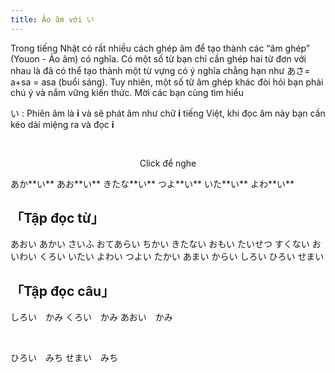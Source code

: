 ```yaml
---
title: Ảo âm với い
---
```


<Intro>
Trong tiếng Nhật có rất nhiều cách ghép âm để tạo thành các “âm ghép” (Youon - Ảo âm) có nghĩa. Có một số từ bạn chỉ cần ghép hai từ đơn với nhau là đã có thể tạo thành một từ vựng có ý nghĩa chẳng hạn như あさ= a+sa = asa (buổi sáng). Tuy nhiên, một số từ âm ghép khác đòi hỏi bạn phải chú ý và nắm vững kiến thức. Mời các bạn cùng tìm hiểu
</Intro>

<CodeStep step={1}><Kanji>い</Kanji></CodeStep> : Phiên âm là <CodeStep step={2}>**i**</CodeStep> và sẽ phát âm như chữ **i** tiếng Việt, khi đọc âm này bạn cần kéo dài miệng ra và đọc **i**

<br/>

<p align="center">Click để nghe</p>

<JaWL m={2}>
  <Speak k="赤い"><Kanji>あか**い**</Kanji></Speak>
  <Speak k="青い"><Kanji>あお**い**</Kanji></Speak>
</JaWL>

<JaWL m={2}>
  <Speak k="汚い"><Kanji>きたな**い**</Kanji></Speak>
  <Speak k="強い"><Kanji>つよ**い**</Kanji></Speak>
</JaWL>

<JaWL m={2}>
  <Speak k="痛い"><Kanji>いた**い**</Kanji></Speak>
  <Speak k="弱い"><Kanji>よわ**い**</Kanji></Speak>
</JaWL>


## 「Tập đọc từ」

<JaWL m={4}>
  <Kanji>あおい</Kanji>
  <Kanji>あかい</Kanji>
  <Kanji>さいふ</Kanji>
  <Kanji>おてあらい</Kanji>
</JaWL>

<JaWL m={4}>
  <Kanji>ちかい</Kanji>
  <Kanji>きたない</Kanji>
  <Kanji>おもい</Kanji>
  <Kanji>たいせつ</Kanji>
</JaWL>

<JaWL m={4}>
  <Kanji>すくない</Kanji>
  <Kanji>おいわい</Kanji>
  <Kanji>くろい</Kanji>
  <Kanji>いたい</Kanji>
</JaWL>

<JaWL m={4}>
  <Kanji>よわい</Kanji>
  <Kanji>つよい</Kanji>
  <Kanji>たかい</Kanji>
  <Kanji>あまい</Kanji>
</JaWL>

<JaWL m={4}>
  <Kanji>からい</Kanji>
  <Kanji>しろい</Kanji>
  <Kanji>ひろい</Kanji>
  <Kanji>せまい</Kanji>
</JaWL>

## 「Tập đọc câu」

<JaSL>しろい　かみ</JaSL>
<JaSL>くろい　かみ</JaSL>
<JaSL>あおい　かみ</JaSL>

<br/>

<JaSL>ひろい　みち</JaSL>
<JaSL>せまい　みち</JaSL>
